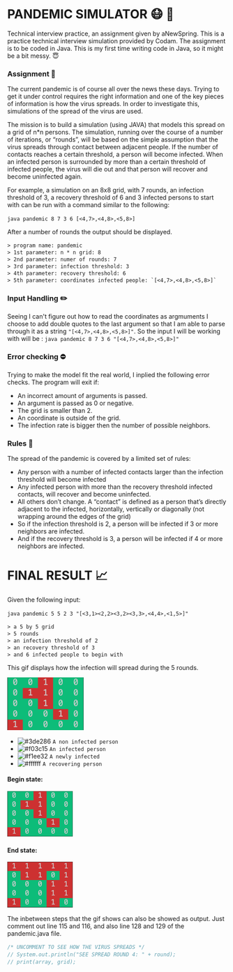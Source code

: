 # PANDEMIC SIMULATOR :mask: :microbe:
Technical interview practice, an assignment given by aNewSpring.
This is a practice technical interview simulation provided by Codam. The assignment is to be coded in Java. This is my first time writing code in Java, so it might be a bit messy. :innocent:

### Assignment :memo:
The current pandemic is of course all over the news these days. Trying to get it under control requires the right information and one of the key pieces of information is how the virus spreads. In order to investigate this, simulations of the spread of the virus are used. 

The mission is to build a simulation (using JAVA) that models this spread on a grid of n*n persons. The simulation, running over the course of a number of iterations, or “rounds”, will be based on the simple assumption that the virus spreads through contact between adjacent people. If the number of contacts reaches a certain threshold, a person will become infected. When an infected person is surrounded by more than a certain threshold of infected people, the virus will die out and that person will recover and become uninfected again.


For example, a simulation on an 8x8 grid, with 7 rounds, an infection threshold of 3, a recovery threshold of 6 and 3 infected persons to start with can be run with a command similar to the following:

`java pandemic 8 7 3 6 [<4,7>,<4,8>,<5,8>]`

After a number of rounds the output should be displayed.

```
> program name: pandemic
> 1st parameter: n * n grid: 8
> 2nd parameter: numer of rounds: 7
> 3rd parameter: infection threshold: 3
> 4th parameter: recovery threshold: 6
> 5th parameter: coordinates infected people: `[<4,7>,<4,8>,<5,8>]`
```

### Input Handling :pencil2:
Seeing I can't figure out how to read the coordinates as argmuments I choose to add double quotes to the last argument so that I am able to parse through it as a string `"[<4,7>,<4,8>,<5,8>]"`.
So the input I will be working with will be : `java pandemic 8 7 3 6 "[<4,7>,<4,8>,<5,8>]"`

### Error checking :no_entry:
Trying to make the model fit the real world, I inplied the following error checks. The program will exit if:
- An incorrect amount of arguments is passed.
- An argument is passed as 0 or negative. 
- The grid is smaller than 2.
- An coordinate is outside of the grid.
- The infection rate is bigger then the number of possible neighbors.

### Rules :scroll:
The spread of the pandemic is covered by a limited set of rules:
- Any person with a number of infected contacts larger than the infection threshold will become infected
- Any infected person with more than the recovery threshold  infected contacts, will recover and become uninfected.
- All others don’t change.
A “contact” is defined as a person that’s directly adjacent to the infected, horizontally, vertically or diagonally (not wrapping around the edges of the grid)
- So if the infection threshold is 2, a person will be infected if 3 or more neighbors are infected.
- And if the recovery threshold is 3, a person will be infected if 4 or more neighbors are infected.

# FINAL RESULT :chart_with_upwards_trend:

Given the following input: 

`java pandemic 5 5 2 3 "[<3,1><2,2><3,2><3,3>,<4,4>,<1,5>]"`

```
> a 5 by 5 grid
> 5 rounds
> an infection threshold of 2
> an recovery threshold of 3
> and 6 infected people to begin with
```

This gif displays how the infection will spread during the 5 rounds.

<img src="images/pandemic.gif" width="175"/>

- ![#3de286](https://via.placeholder.com/15/3de286/000000?text=+) `A non infected person`
- ![#f03c15](https://via.placeholder.com/15/f03c15/000000?text=+) `An infected person`
- ![#f1ee32](https://via.placeholder.com/15/f1ee32/000000?text=+) `A newly infected`
- ![#ffffff](https://via.placeholder.com/15/ffffff/000000?text=+) `A recovering person`

#### Begin state:
<img src="images/begin.png" width="150"/>

#### End state:
<img src="images/end.png" width="150"/>

The inbetween steps that the gif shows can also be showed as output.
Just comment out line 115 and 116, and also line 128 and 129 of the pandemic.java file.
```java
/* UNCOMMENT TO SEE HOW THE VIRUS SPREADS */
// System.out.println("SEE SPREAD ROUND 4: " + round);
// print(array, grid);
```


